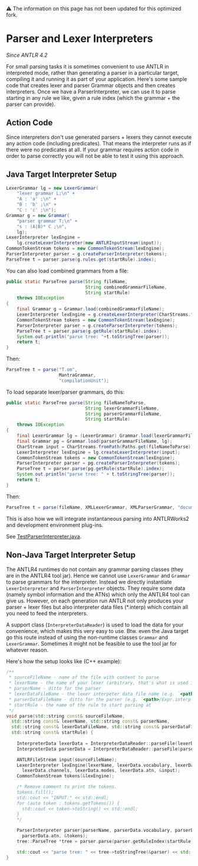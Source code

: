 :warning: The information on this page has not been updated for this optimized fork.

# Parser and Lexer Interpreters

*Since ANTLR 4.2*

For small parsing tasks it is sometimes convenient to use ANTLR in interpreted mode, rather than generating a parser in a particular target, compiling it and running it as part of your application. Here's some sample code that creates lexer and parser Grammar objects and then creates interpreters. Once we have a ParserInterpreter, we can use it to parse starting in any rule we like, given a rule index (which the grammar + the parser can provide).

## Action Code

Since interpreters don't use generated parsers + lexers they cannot execute any action code (including predicates). That means the interpreter runs as if there were no predicates at all. If your grammar requires action code in order to parse correctly you will not be able to test it using this approach.

## Java Target Interpreter Setup

```java
LexerGrammar lg = new LexerGrammar(
    "lexer grammar L;\n" +
    "A : 'a' ;\n" +
    "B : 'b' ;\n" +
    "C : 'c' ;\n");
Grammar g = new Grammar(
    "parser grammar T;\n" +
    "s : (A|B)* C ;\n",
    lg);   
LexerInterpreter lexEngine =
    lg.createLexerInterpreter(new ANTLRInputStream(input));
CommonTokenStream tokens = new CommonTokenStream(lexEngine);
ParserInterpreter parser = g.createParserInterpreter(tokens);
ParseTree t = parser.parse(g.rules.get(startRule).index);
```

You can also load combined grammars from a file:

```java
public static ParseTree parse(String fileName,
                              String combinedGrammarFileName,
                              String startRule)
    throws IOException
{
    final Grammar g = Grammar.load(combinedGrammarFileName);
    LexerInterpreter lexEngine = g.createLexerInterpreter(CharStreams.fromPath(Paths.get(fileName)));
    CommonTokenStream tokens = new CommonTokenStream(lexEngine);
    ParserInterpreter parser = g.createParserInterpreter(tokens);
    ParseTree t = parser.parse(g.getRule(startRule).index);
    System.out.println("parse tree: "+t.toStringTree(parser));
    return t;
}
```

Then:

```java
ParseTree t = parse("T.om",
                    MantraGrammar,
                    "compilationUnit");
```
 
To load separate lexer/parser grammars, do this:

```java
public static ParseTree parse(String fileNameToParse,
                              String lexerGrammarFileName,
                              String parserGrammarFileName,
                              String startRule)
    throws IOException
{
    final LexerGrammar lg = (LexerGrammar) Grammar.load(lexerGrammarFileName);
    final Grammar pg = Grammar.load(parserGrammarFileName, lg);
    CharStream input = CharStreams.fromPath(Paths.get(fileNameToParse));
    LexerInterpreter lexEngine = lg.createLexerInterpreter(input);
    CommonTokenStream tokens = new CommonTokenStream(lexEngine);
    ParserInterpreter parser = pg.createParserInterpreter(tokens);
    ParseTree t = parser.parse(pg.getRule(startRule).index);
    System.out.println("parse tree: " + t.toStringTree(parser));
    return t;
}
```

Then:

```java
ParseTree t = parse(fileName, XMLLexerGrammar, XMLParserGrammar, "document");
```

This is also how we will integrate instantaneous parsing into ANTLRWorks2 and development environment plug-ins.

See [TestParserInterpreter.java](../tool-testsuite/test/org/antlr/v4/test/tool/TestParserInterpreter.java).

## Non-Java Target Interpreter Setup
The ANTLR4 runtimes do not contain any grammar parsing classes (they are in the ANTLR4 tool  jar). Hence we cannot use `LexerGrammar` and `Grammar` to parse grammars for the interpreter. Instead we directly instantiate `LexerInterpreter` and `ParserInterpreter` objects. They require some data (namely symbol information and the ATNs) which only the ANTLR4 tool can give us. However, on each generation run ANTLR not only produces your parser + lexer files but also interpreter data files (*.interp) which contain all you need to feed the interpreters.

A support class (`InterpreterDataReader`) is used to load the data for your convenience, which makes this very easy to use. Btw. even the Java target go this route instead of using the non-runtime classes `Grammar` and `LexerGrammar`. Sometimes it might not be feasible to use the tool jar for whatever reason.

Here's how the setup looks like (C++ example):

```cpp
/**
 * sourceFileName - name of the file with content to parse
 * lexerName - the name of your lexer (arbitrary, that's what is used in error messages)
 * parserName - ditto for the parser
 * lexerDataFileName - the lexer interpeter data file name (e.g. `<path>/ExprLexer.interp`)
 * parserDataFileName - ditto for the parser (e.g. `<path>/Expr.interp`)
 * startRule - the name of the rule to start parsing at
 */
void parse(std::string const& sourceFileName,
  std::string const& lexerName, std::string const& parserName,
  std::string const& lexerDataFileName, std::string const& parserDataFileName,
  std::string const& startRule) {
  
    InterpreterData lexerData = InterpreterDataReader::parseFile(lexerDataFileName);
    InterpreterData parserData = InterpreterDataReader::parseFile(parserDataFileName);

    ANTLRFileStream input(sourceFileName);
    LexerInterpreter lexEngine(lexerName, lexerData.vocabulary, lexerData.ruleNames,
      lexerData.channels, lexerData.modes, lexerData.atn, &input);
    CommonTokenStream tokens(&lexEngine);

    /* Remove comment to print the tokens.
    tokens.fill();
    std::cout << "INPUT:" << std::endl;
    for (auto token : tokens.getTokens()) {
      std::cout << token->toString() << std::endl;
    }
    */

    ParserInterpreter parser(parserName, parserData.vocabulary, parserData.ruleNames,
      parserData.atn, &tokens);
    tree::ParseTree *tree = parser.parse(parser.getRuleIndex(startRule));

    std::cout << "parse tree: " << tree->toStringTree(&parser) << std::endl;
}
```
